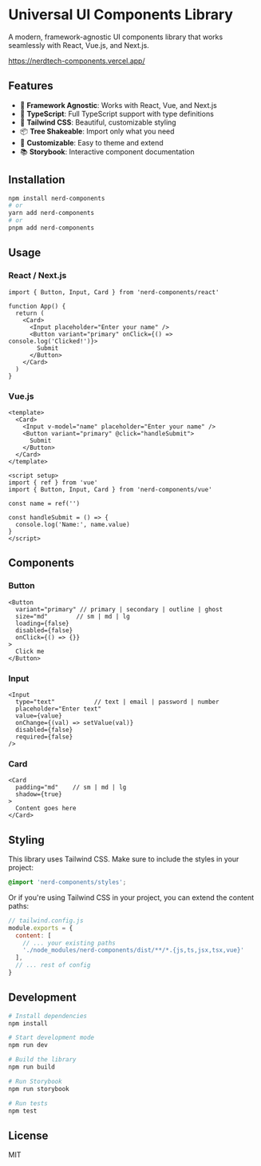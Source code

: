 # Universal UI Components Library

A modern, framework-agnostic UI components library that works seamlessly with React, Vue.js, and Next.js.

https://nerdtech-components.vercel.app/

## Features

- 🚀 **Framework Agnostic**: Works with React, Vue, and Next.js
- 💪 **TypeScript**: Full TypeScript support with type definitions
- 🎨 **Tailwind CSS**: Beautiful, customizable styling
- 📦 **Tree Shakeable**: Import only what you need
- 🔧 **Customizable**: Easy to theme and extend
- 📚 **Storybook**: Interactive component documentation

## Installation

```bash
npm install nerd-components
# or
yarn add nerd-components
# or
pnpm add nerd-components
```

## Usage

### React / Next.js

```tsx
import { Button, Input, Card } from 'nerd-components/react'

function App() {
  return (
    <Card>
      <Input placeholder="Enter your name" />
      <Button variant="primary" onClick={() => console.log('Clicked!')}>
        Submit
      </Button>
    </Card>
  )
}
```

### Vue.js

```vue
<template>
  <Card>
    <Input v-model="name" placeholder="Enter your name" />
    <Button variant="primary" @click="handleSubmit">
      Submit
    </Button>
  </Card>
</template>

<script setup>
import { ref } from 'vue'
import { Button, Input, Card } from 'nerd-components/vue'

const name = ref('')

const handleSubmit = () => {
  console.log('Name:', name.value)
}
</script>
```

## Components

### Button

```tsx
<Button 
  variant="primary" // primary | secondary | outline | ghost
  size="md"        // sm | md | lg
  loading={false}
  disabled={false}
  onClick={() => {}}
>
  Click me
</Button>
```

### Input

```tsx
<Input
  type="text"           // text | email | password | number
  placeholder="Enter text"
  value={value}
  onChange={(val) => setValue(val)}
  disabled={false}
  required={false}
/>
```

### Card

```tsx
<Card
  padding="md"    // sm | md | lg
  shadow={true}
>
  Content goes here
</Card>
```

## Styling

This library uses Tailwind CSS. Make sure to include the styles in your project:

```css
@import 'nerd-components/styles';
```

Or if you're using Tailwind CSS in your project, you can extend the content paths:

```js
// tailwind.config.js
module.exports = {
  content: [
    // ... your existing paths
    './node_modules/nerd-components/dist/**/*.{js,ts,jsx,tsx,vue}'
  ],
  // ... rest of config
}
```

## Development

```bash
# Install dependencies
npm install

# Start development mode
npm run dev

# Build the library
npm run build

# Run Storybook
npm run storybook

# Run tests
npm test
```

## License

MIT